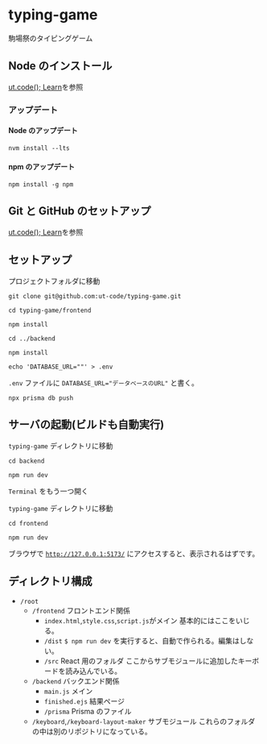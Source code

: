 # typing-game

駒場祭のタイピングゲーム

## Node のインストール

[ut.code(); Learn](https://learn.utcode.net/docs/web-servers/node-js/)を参照

### アップデート

#### Node のアップデート

```shell
nvm install --lts
```

#### npm のアップデート

```shell
npm install -g npm
```

## Git と GitHub のセットアップ

[ut.code(); Learn](https://learn.utcode.net/docs/web-servers/git-github/)を参照

## セットアップ

プロジェクトフォルダに移動

```shell
git clone git@github.com:ut-code/typing-game.git
```

```shell
cd typing-game/frontend
```

```shell
npm install
```

```shell
cd ../backend
```

```shell
npm install
```

```shell
echo 'DATABASE_URL=""' > .env
```

`.env` ファイルに `DATABASE_URL="データベースのURL"` と書く。

```shell
npx prisma db push
```

## サーバの起動(ビルドも自動実行)

`typing-game` ディレクトリに移動

```shell
cd backend
```

```shell
npm run dev
```

`Terminal` をもう一つ開く

`typing-game` ディレクトリに移動

```shell
cd frontend
```

```shell
npm run dev
```

ブラウザで [`http://127.0.0.1:5173/`](http://127.0.0.1:5173/) にアクセスすると、表示されるはずです。

## ディレクトリ構成

- `/root`
  - `/frontend` フロントエンド関係
    - `index.html`,`style.css`,`script.js`がメイン 基本的にはここをいじる。
    - `/dist` `$ npm run dev` を実行すると、自動で作られる。編集はしない。
    - `/src` React 用のフォルダ ここからサブモジュールに追加したキーボードを読み込んでいる。
  - `/backend` バックエンド関係
    - `main.js` メイン
    - `finished.ejs` 結果ページ
    - `/prisma` Prisma のファイル
  - `/keyboard`,`/keyboard-layout-maker` サブモジュール これらのフォルダの中は別のリポジトリになっている。
